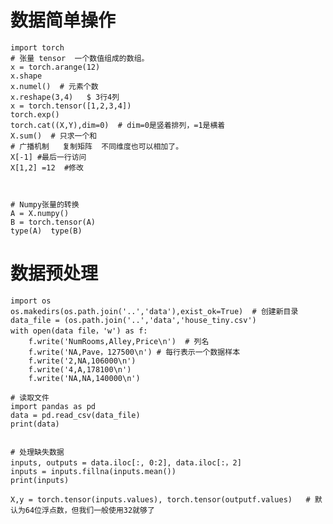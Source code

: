 # 数据简单操作
    
    import torch
    # 张量 tensor  一个数值组成的数组。
    x = torch.arange(12)
    x.shape
    x.numel()  # 元素个数
    x.reshape(3,4)   $ 3行4列
    x = torch.tensor([1,2,3,4])
    torch.exp()
    torch.cat((X,Y),dim=0)  # dim=0是竖着排列，=1是横着 
    X.sum()  # 只求一个和
    # 广播机制   复制矩阵  不同维度也可以相加了。
    X[-1] #最后一行访问
    X[1,2] =12  #修改
    
    
    
    # Numpy张量的转换
    A = X.numpy()
    B = torch.tensor(A)
    type(A)  type(B)


# 数据预处理
    import os
    os.makedirs(os.path.join('..','data'),exist_ok=True)  # 创建新目录
    data_file = (os.path.join('..','data','house_tiny.csv')
    with open(data file，'w') as f:
        f.write('NumRooms,Alley,Price\n')  # 列名
        f.write('NA,Pave，127500\n') # 每行表示一个数据样本
        f.write('2,NA,106000\n')
        f.write('4,A,178100\n')
        f.write('NA,NA,140000\n')
      
    # 读取文件
    import pandas as pd
    data = pd.read_csv(data_file)
    print(data)
    
    
    # 处理缺失数据
    inputs, outputs = data.iloc[:, 0:2], data.iloc[:，2]
    inputs = inputs.fillna(inputs.mean())
    print(inputs)
    
    X,y = torch.tensor(inputs.values), torch.tensor(outputf.values)   # 默认为64位浮点数，但我们一般使用32就够了
    
